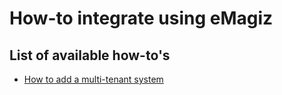 # How-to integrate using eMagiz

## List of available how-to's  

- [How to add a multi-tenant system](add-multi-tenant-system.md)
